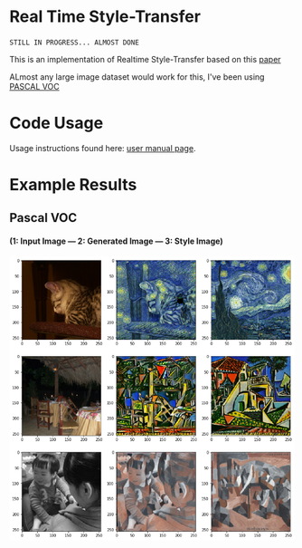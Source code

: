 # Real Time Style-Transfer
`STILL IN PROGRESS... ALMOST DONE`

This is an implementation of Realtime Style-Transfer based on this [paper](https://arxiv.org/pdf/1603.08155)

ALmost any large image dataset would work for this, I've been using [PASCAL VOC](http://pjreddie.com/media/files/VOCtrainval_06-Nov-2007.tar)

# Code Usage

Usage instructions found here: [user manual page](USAGE.md).

# Example Results
## Pascal VOC
#### (1: Input Image  — 2: Generated Image — 3: Style Image)
![](examples/example.png)
